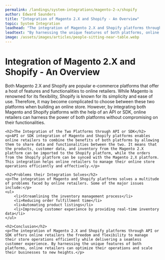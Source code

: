 ```yaml
---
permalink: /landings/system-integrations/magento-2-x/shopify
author: Edward Saunders
title: "Integration of Magento 2.X and Shopify - An Overview"
topic: System Integration
leadhead: "The integration of Magento 2.X and Shopify platforms through API or SDK offers online retailers the freedom and flexibility to manage their store operations efficiently while delivering a seamless customer experience"
leadtext: "By harnessing the unique features of both platforms, online retailers can optimize their operations and scale their businesses to new heights."
image: /assets/images/articles/people-sitting-near-table.webp
---
```

<div class="arttext">	<h1>Integration of Magento 2.X and Shopify - An Overview</h1>
	<p>Both Magento 2.X and Shopify are popular e-commerce platforms that offer a host of features and functionalities to online retailers. While Magento is renowned for its flexibility, Shopify is known for its simplicity and ease of use. Therefore, it may become complicated to choose between these two platforms when building an online store. However, by integrating both Magento and Shopify platforms with the help of an API or SDK, online retailers can harness the power of both platforms without compromising on their functionalities.</p>
	
	<h2>The Integration of the Two Platforms through API or SDK</h2>
	<p>API or SDK integration of Magento and Shopify platforms enables online retailers to combine the benefits of both platforms by allowing them to share data and functionalities between the two. It means that the products, customer data, and inventory from the Magento 2.X platform can be imported to the Shopify platform, while the orders from the Shopify platform can be synced with the Magento 2.X platform. This integration helps online retailers to manage their online store operations efficiently and effectively.</p>
	
	<h2>Problems their Integration Solves</h2>
	<p>The integration of Magento and Shopify platforms solves a multitude of problems faced by online retailers. Some of the major issues include:</p>
	<ul>
		<li>Streamlining the inventory management process</li>
		<li>Reducing order fulfillment time</li>
		<li>Automating product listings</li>
		<li>Improving customer experience by providing real-time inventory data</li>
	</ul>
	
	<h2>Conclusion</h2>
	<p>The integration of Magento 2.X and Shopify platforms through API or SDK offers online retailers the freedom and flexibility to manage their store operations efficiently while delivering a seamless customer experience. By harnessing the unique features of both platforms, online retailers can optimize their operations and scale their businesses to new heights.</p>
</div>
